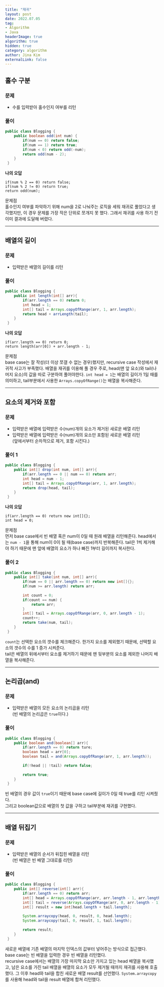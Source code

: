 ```yaml
---
title: "재귀"
layout: post
date: 2022.07.05
tag:
- Algorithm
- Java
headerImage: true
algorithm: true
hidden: true 
category: algorithm
author: Jina Kim
externalLink: false
---
```


## 홀수 구분  
### 문제  
- 수를 입력받아 홀수인지 여부를 리턴   

### 풀이  
```java
public class Blogging {
	public boolean odd(int num) {
    	if(num == 0) return false;
        if(num == 1) return true;
        if(num < 0) return odd(-num);
        return odd(num - 2);
    }
 }
``` 
  
**나의 오답**   
```
if(num % 2 == 0) return false;
if(num % 2 != 0) return true;
return odd(num);
```
문제점  
홀수인지 여부를 파악하기 위해 num을 2로 나눠주는 로직을 세워 재귀로 풀었다고 생각했지만, 이 경우 문제를 가장 작은 단위로 쪼개지 못 했다. 그래서 재귀를 사용 하기 전 이미 결과에 도달해 버렸다.

-----
## 배열의 길이  
### 문제  
- 입력받은 배열의 길이를 리턴   

### 풀이  
```java
public class Blogging {
	public int length(int[] arr){
    	if(arr.length == 0) return 0;
        int head = 1;
        int[] tail = Arrays.copyOfRange(arr, 1, arr.length);
        return head + arrLength(tail);
	}
 }
```

**나의 오답**   
```
if(arr.length == 0) return 0;
return length(arr[0]) + arr.length - 1;
```
문제점  
base case는 잘 작성(더 이상 쪼갤 수 없는 경우)했지만, recursive case 작성에서 재귀적 사고가 부족했다. 배열을 재귀를 이용해 풀 경우 주로, head(맨 앞 요소)와 tail(나머지 요소)의 값을 따로 구분하여 풀어야한다. `int head = 1`는 배열의 길이가 1일 때를 의미하고, tail부분에서 사용한 `Arrays.copyOfRange()`는 배열을 복사해준다.   

-----
## 요소의 제거와 포함
### 문제  
- 입력받은 배열에 입력받은 수(num)개의 요소가 제거된 새로운 배열 리턴   
- 입력받은 배열에 입력받은 수(num)개의 요소만 포함된 새로운 배열 리턴   
(앞에서부터 순차적으로 제거, 포함 시킨다.)  

### 풀이 1  
```java
public class Blogging {
	public int[] drop(int num, int[] arr){
    	if(arr.length == 0 || num == 0) return arr;
        int head = num - 1;
        int[] tail = Arrays.copyOfRange(arr, 1, arr.length);
        return drop(head, tail);
	}
 }
```

**나의 오답**   
```
if(arr.length == 0) return new int[]{};
int head = 0;
```
문제점   
먼저 base case에서 빈 배열 혹은 num이 0일 때 원래 배열을 리턴해준다. head에서는 `num - 1`을 통해 num이 0이 될 때(base case)까지 반복해준다. tail은 1씩 제거해야 하기 때문에 맨 앞에 배열의 요소가 하나 빠진 1부터 길이까지 복사한다.  


### 풀이 2  
```java
public class Blogging {
	public int[] take(int num, int[] arr){
    	if(num == 0 || arr.length == 0) return new int[]{};
        if(num >= arr.length) return arr;
        
        int count = 0;
        if(count == num) {
        	return arr;
		}
        int[] tail = Arrays.copyOfRange(arr, 0, arr.length - 1);
        count++;
        return take(num, tail);
	}
 }
```
`count`는 선택한 요소의 갯수를 체크해준다. 한가지 요소를 제외했기 때문에, 선택할 요소의 갯수의 수를 1 증가 시켜준다.    
tail은 배열의 뒤에서부터 요소를 제거하기 때문에 맨 뒷부분의 요소를 제외한 나머지 배열을 복사해준다.  


-----
## 논리곱(and)
### 문제  
- 입력받은 배열의 모든 요소의 논리곱을 리턴  
(빈 배열의 논리곱은 `true`이다.)  

### 풀이  
```java
public class Blogging {
	public boolean and(boolean[] arr){
    	if(arr.length == 0) return ture;
        boolean head = arr[0];
        boolean tail = and(Arrays.copyOfRange(arr, 1, arr.length));
        
        if(!head || !tail) return false;
        
        return true;
	}
 }
```
빈 배열의 경우 값이 `true`이기 때문에 base case에 길이가 0일 때 true를 리턴 시켜줬다.  
그리고 boolean값으로 배열의 첫 값을 구하고 tail부분에 재귀를 구현했다.  

-----
## 배열 뒤집기  
### 문제  
- 입력받은 배열의 순서가 뒤집힌 배열을 리턴  
(빈 배열은 빈 배열 그대로를 리턴)  

### 풀이  
```java
public class Blogging {
	public int[] reverse(int[] arr){
    	if(arr.length == 0) return arr;
        int[] head = Arrays.copyOfRange(arr, arr.length - 1, arr.length);
        int[] tail = reverse(Arrays.copyOfRange(arr, 0, arr.length - 1));
        int[] result = new int[head.length + tail.length];
        
        System.arraycopy(head, 0, result, 0, head.length);
        System.arraycopy(tail, 0, result, 1, tail.length);
        
        return result;
	} 
 }
```
새로운 배열에 기존 배열의 마지막 인덱스의 값부터 넣어주는 방식으로 접근했다.   
base case는 빈 배열을 입력한 경우 빈 배열을 리턴했다.   
recursive case에서는 배열의 가장 마지막 요소만 가지고 있는 head 배열을 복사했고, 남은 요소를 가진 tail 배열을 배열의 요소가 모두 제거될 때까지 재귀를 사용해 호출했다. 그 이후 head와 tail을 합친 새로운 배열 result를 선언했다. `System.arraycopy`를 사용해 head와 tail을 result 배열에 합쳐 리턴했다.  
